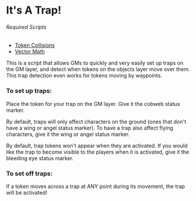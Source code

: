 # It's A Trap!

###### Required Scripts
* [Token Collisions](https://github.com/Roll20/roll20-api-scripts/tree/master/Token%20Collisions)
* [Vector Math](https://github.com/Roll20/roll20-api-scripts/tree/master/Vector%20Math)

This is a script that allows GMs to quickly and very easily set up traps on
the GM layer, and detect when tokens on the objects layer move over them. This
trap detection even works for tokens moving by waypoints.

### To set up traps:

Place the token for your trap on the GM layer. Give it the cobweb status marker.

By default, traps will only affect characters on the ground (ones that don't
have a wing or angel status marker). To have a trap also affect flying
characters, give it the wing or angel status marker.

By default, trap tokens won't appear when they are activated. If you would
like the trap to become visible to the players when it is activated, give it
the bleeding eye status marker.

### To set off traps:

If a token moves across a trap at ANY point during its movement, the trap will
be activated!

